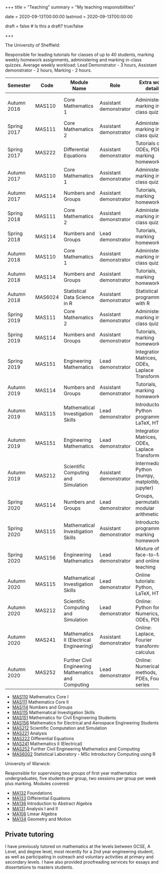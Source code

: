 +++
title = "Teaching"
summary = "My teaching responsibilities"

date = 2020-09-13T00:00:00
lastmod = 2020-09-13T00:00:00

draft = false  # Is this a draft? true/false

+++

The University of Sheffield:

Responsible for leading tutorials for classes of up to 40 students, marking weekly homework assignments, administering and marking in-class quizzes. 
Average weekly workload: Lead Demonstrator - 3 hours, Assistant demonstrator - 2 hours, Marking - 2 hours.

| Semester    | Code    | Module Name                                         | Role                   | Extra work detail                                | Class Size | Coworker                        | Course instructor    |
|-------------|---------|-----------------------------------------------------|------------------------|--------------------------------------------------|------------|---------------------------------|----------------------|
| Autumn 2016 | MAS110  | Core Mathematics 1                                  | Assistant demonstrator | Administering, marking in-class quizzes          | 2 x 30     | Simon Willerton, Paul Mitchener | Jayanta Manoharmayum |
| Spring 2017 | MAS111  | Core Mathematics 2                                  | Assistant demonstrator | Administering, marking in-class quizzes          | 30         | Ashley Willis                   | Frazer Jarvis        |
| Spring 2017 | MAS222  | Differential Equations                              | Assistant demonstrator | Tutorials on ODEs, PDEs; marking homework        | 20         | Alex Best                       | Elizabeth Winstanley |
| Autumn 2017 | MAS110  | Core Mathematics 1                                  | Assistant demonstrator | Administering, marking in-class quizzes          | 30         | Paul Mitchener                  | Jayanta Manoharmayum |
| Autumn 2017 | MAS114  | Numbers and Groups                                  | Assistant demonstrator | Tutorials, marking homework                      | 30         | Sam Marsh                       | James Cranch         |
| Spring 2018 | MAS111  | Core Mathematics 2                                  | Assistant demonstrator | Administering, marking in-class quizzes          | 30         | Ashley Willis                   | Frazer Jarvis        |
| Spring 2018 | MAS114  | Numbers and Groups                                  | Lead demonstrator      | Tutorials, marking homework                      | 30         | Rory Potter                     | Sam Marsh            |
| Autumn 2018 | MAS110  | Core Mathematics 1                                  | Assistant demonstrator | Administering, marking in-class quizzes          | 30         | Eleanor Stillman                | Jayanta Manoharmayum |
| Autumn 2018 | MAS114  | Numbers and Groups                                  | Assistant demonstrator | Tutorials, marking homework                      | 30         | Sam Marsh                       | James Cranch         |
| Autumn 2018 | MAS6024 | Statistical Data Science in R                       | Assistant demonstrator | Statistical programming with R                   | 40 MSc     | Kevin Walters                   | Kevin Walters        |
| Spring 2019 | MAS111  | Core Mathematics 2                                  | Assistant demonstrator | Administering, marking in-class quizzes          | 30         | Tobias Berger                   | Frazer Jarvis        |
| Spring 2019 | MAS114  | Numbers and Groups                                  | Assistant demonstrator | Tutorials, marking homework                      | 30         | Ariel Weiss                     | Sam Marsh            |
| Spring 2019 | MAS151  | Engineering Mathematics                             | Lead demonstrator      | Integration, Matrices, ODEs, Laplace Transform   | 40         | None                            | Koji Ohkitani        |
| Autumn 2019 | MAS114  | Numbers and Groups                                  | Assistant demonstrator | Tutorials, marking homework                      | 30         | Neil Dummigan                   | James Cranch         |
| Autumn 2019 | MAS115  | Mathematical Investigation Skills                   | Lead demonstrator      | Introductory Python programming, LaTeX, HTML     | 20         | Poppy Jeffries                  | Alexander Fletcher   |
| Autumn 2019 | MAS151  | Engineering Mathematics                             | Lead demonstrator      | Integration, Matrices, ODEs, Laplace Transform   | 40         | None                            | Elizabeth Winstanley |
| Autumn 2019 | MAS212  | Scientific Computing and Simulation                 | Assistant demonstrator | Intermediate Python (numpy, matplotlib, jupyter) | 15         | Sam Morgan                      | Sam Dolan            |
| Spring 2020 | MAS114  | Numbers and Groups                                  | Lead demonstrator      | Groups, permutations, modular arithmetic         | 30         | Eve Pound                       | Evgeny Shinder       |
| Spring 2020 | MAS115  | Mathematical Investigation Skills                   | Assistant demonstrator | Introductory R programming, marking homework     | 20         | Jordan Milner                   | Paul Blackwell       |
| Spring 2020 | MAS156  | Engineering Mathematics                             | Lead demonstrator      | Mixture of face-to-face and online teaching      | 40         | None                            | Elizabeth Winstanley |
| Autumn 2020 | MAS115  | Mathematical Investigation Skills                   | Lead demonstrator      | Online tutorials: Python, LaTeX, HTML            | 20         | Poppy Jeffries                  | Alexander Fletcher   |
| Autumn 2020 | MAS212  | Scientific Computing and Simulation                 | Lead demonstrator      | Online: Python for Numerics, ODEs, PDES          | 20         | Vinh Vu                         | Sam Dolan            |
| Autumn 2020 | MAS241  | Mathematics II (Electrical Engineering)             | Assistant demonstrator | Online: Laplace, Fourier transforms, calculus    | 40         | Koji Ohkitani                   | Koji Ohkitani        |
| Autumn 2020 | MAS252  | Further Civil Engineering Mathematics and Computing | Lead demonstrator      | Online: Numerical methods, PDEs, Fourier series  | 40         | Richard Daniel                  | Istvan Ballai        |

- [MAS110] Mathematics Core I
- [MAS111] Mathematics Core II
- [MAS114] Numbers and Groups
- [MAS115] Mathematical Investigation Skills
- [MAS151] Mathematics for Civil Engineering Students
- [MAS156] Mathematics for Electrical and Aerospace Engineering Students
- [MAS212] Scientific Computation and Simulation
- [MAS221] Analysis
- [MAS222] Differential Equations
- [MAS241] Mathematics II (Electrical)
- [MAS252] Further Civil Engineering Mathematics and Computing
- [MAS6002] Statistical Laboratory - MSc Introductory Computing using R

[MAS110]: https://maths.dept.shef.ac.uk/maths/module_info_2020.html
[MAS111]: https://maths.dept.shef.ac.uk/maths/module_info_2024.html
[MAS114]: https://maths.dept.shef.ac.uk/maths/module_info_2036.html
[MAS115]: https://maths.dept.shef.ac.uk/maths/module_info_2178.html
[MAS151]: http://engmaths.group.shef.ac.uk/mas151/
[MAS156]: http://engmaths.group.shef.ac.uk/mas156/
[MAS212]: https://maths.dept.shef.ac.uk/maths/module_info_2218.html
[MAS221]: https://maths.dept.shef.ac.uk/maths/module_info_2100.html
[MAS222]: https://maths.dept.shef.ac.uk/maths/module_info_2104.html
[MAS241]: https://maths.dept.shef.ac.uk/maths/module_info_2405.html
[MAS252]: https://maths.dept.shef.ac.uk/maths/module_info_2409.html
[MAS6002]: https://maths.dept.shef.ac.uk/maths/module_info_2019.html

University of Warwick:

Responsible for supervising two groups of first year mathematics undergraduates, five students per group, two sessions per group per week plus marking.
Modules covered:

- [MA132] Foundations
- [MA133] Differential Equations
- [MA136] Introduction to Abstract Algebra
- [MA131] Analysis I and II
- [MA106] Linear Algebra
- [MA134] Geometry and Motion

[MA132]: https://warwick.ac.uk/fac/sci/maths/undergrad/ughandbook/year1/ma132/
[MA133]: https://warwick.ac.uk/fac/sci/maths/undergrad/ughandbook/year1/ma133/
[MA136]: https://warwick.ac.uk/fac/sci/maths/undergrad/ughandbook/year1/ma136/
[MA131]: https://warwick.ac.uk/fac/sci/maths/undergrad/ughandbook/year1/ma131/
[MA106]: https://warwick.ac.uk/fac/sci/maths/undergrad/ughandbook/year1/ma106/
[MA134]: https://warwick.ac.uk/fac/sci/maths/undergrad/ughandbook/year1/ma134/

## Private tutoring

I have previously tutored on mathematics at the levels between GCSE, A Level, and degree level, most recently for a 2nd year engineering student, 
as well as participating in outreach and voluntary activities at primary and secondary levels. 
I have also provided proofreading services for essays and dissertations to masters students.